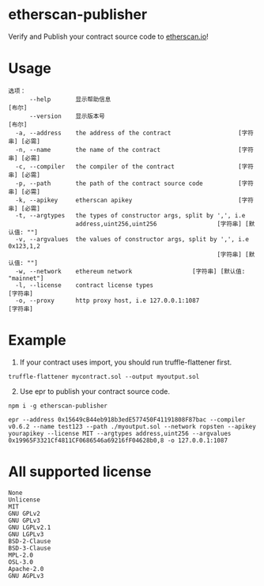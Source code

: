 # etherscan-publisher
Verify and Publish your contract source code to [etherscan.io](https://etherscan.io)!

# Usage
```
选项：
      --help       显示帮助信息                                           [布尔]
      --version    显示版本号                                             [布尔]
  -a, --address    the address of the contract                   [字符串] [必需]
  -n, --name       the name of the contract                      [字符串] [必需]
  -c, --compiler   the compiler of the contract                  [字符串] [必需]
  -p, --path       the path of the contract source code          [字符串] [必需]
  -k, --apikey     etherscan apikey                              [字符串] [必需]
  -t, --argtypes   the types of constructor args, split by ',', i.e
                   address,uint256,uint256                 [字符串] [默认值: ""]
  -v, --argvalues  the values of constructor args, split by ',', i.e 0x123,1,2
                                                           [字符串] [默认值: ""]
  -w, --network    ethereum network                 [字符串] [默认值: "mainnet"]
  -l, --license    contract license types                               [字符串]
  -o, --proxy      http proxy host, i.e 127.0.0.1:1087                  [字符串]
```

# Example
1. If your contract uses import, you should run truffle-flattener first.
```
truffle-flattener mycontract.sol --output myoutput.sol
```
2. Use epr to publish your contract source code.
```
npm i -g etherscan-publisher

epr --address 0x15649cB44eb918b3edE577450F41191808F87bac --compiler v0.6.2 --name test123 --path ./myoutput.sol --network ropsten --apikey yourapikey --license MIT --argtypes address,uint256 --argvalues 0x19965F3321Cf4811CF0686546a69216fF04628b0,8 -o 127.0.0.1:1087
```

# All supported license

```
None
Unlicense
MIT
GNU GPLv2
GNU GPLv3
GNU LGPLv2.1
GNU LGPLv3
BSD-2-Clause
BSD-3-Clause
MPL-2.0
OSL-3.0
Apache-2.0
GNU AGPLv3
```